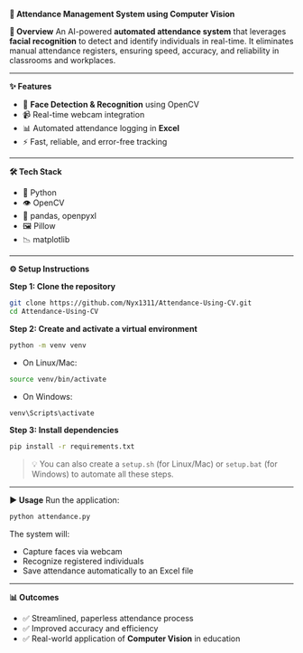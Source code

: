 

**📸 Attendance Management System using Computer Vision**

**🔎 Overview**
An AI-powered **automated attendance system** that leverages **facial recognition** to detect and identify individuals in real-time.
It eliminates manual attendance registers, ensuring speed, accuracy, and reliability in classrooms and workplaces.

---

**✨ Features**

* 👤 **Face Detection & Recognition** using OpenCV
* 📹 Real-time webcam integration
* 📊 Automated attendance logging in **Excel**
* ⚡ Fast, reliable, and error-free tracking

---

**🛠 Tech Stack**

* 🐍 Python
* 👁 OpenCV
* 📂 pandas, openpyxl
* 🖼 Pillow
* 📉 matplotlib

---

**⚙️ Setup Instructions**

**Step 1: Clone the repository**

```bash
git clone https://github.com/Nyx1311/Attendance-Using-CV.git
cd Attendance-Using-CV
```

**Step 2: Create and activate a virtual environment**

```bash
python -m venv venv
```

* On Linux/Mac:

```bash
source venv/bin/activate
```

* On Windows:

```bash
venv\Scripts\activate
```

**Step 3: Install dependencies**

```bash
pip install -r requirements.txt
```

> 💡 You can also create a `setup.sh` (for Linux/Mac) or `setup.bat` (for Windows) to automate all these steps.

---

**▶️ Usage**
Run the application:

```bash
python attendance.py
```

The system will:

* Capture faces via webcam
* Recognize registered individuals
* Save attendance automatically to an Excel file

---

**📊 Outcomes**

* ✅ Streamlined, paperless attendance process
* ✅ Improved accuracy and efficiency
* ✅ Real-world application of **Computer Vision** in education
